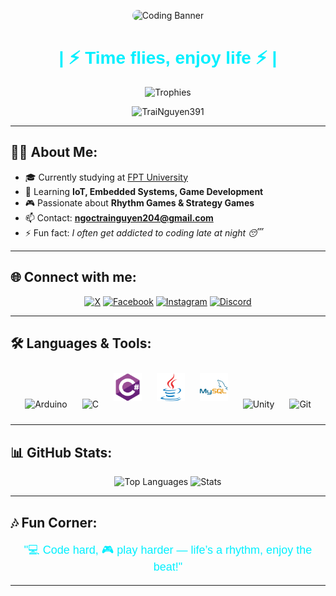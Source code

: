 <!-- Banner -->
<p align="center">
  <img src="https://github.com/user-attachments/assets/7ea88ae1-4def-4a0f-8c98-d1022b670fe2" alt="Coding Banner" width="100%" style="max-height: 300px; object-fit: cover; border-radius: 12px;" />
</p>

<!-- Title -->
<h1 align="center" style="font-family: Orbitron, sans-serif; color:#00f0ff;">| ⚡ Time flies, enjoy life ⚡ |</h1>

<!-- Trophies -->
<p align="center">
  <img src="https://github-profile-trophy.vercel.app/?username=TraiNguyen391&theme=radical&margin-w=10&margin-h=10" alt="Trophies" />
</p>

<!-- Profile Views -->
<p align="center">
  <img src="https://komarev.com/ghpvc/?username=TraiNguyen391&label=Profile%20views&color=00f0ff&style=flat-square" alt="TraiNguyen391" />
</p>

---

## 👨‍💻 About Me:

- 🎓 Currently studying at [FPT University](https://daihoc.fpt.edu.vn/)  
- 🌱 Learning **IoT, Embedded Systems, Game Development**  
- 🎮 Passionate about **Rhythm Games & Strategy Games**  
- 📫 Contact: **ngoctrainguyen204@gmail.com**  
- ⚡ Fun fact: *I often get addicted to coding late at night 😴*  

---

## 🌐 Connect with me:
<p align="center">
  <a href="https://x.com/VikorizDekoil" target="blank"><img src="https://upload.wikimedia.org/wikipedia/commons/b/b7/X_logo.jpg" alt="X" height="30" /></a>
  <a href="https://www.facebook.com/sabervmv.cool.3" target="blank"><img src="https://upload.wikimedia.org/wikipedia/commons/0/05/Facebook_Logo_%282019%29.png" alt="Facebook" height="30" /></a>
  <a href="https://www.instagram.com/resonance391?igsh=aTdvcGdjankybmR2" target="blank"><img src="https://raw.githubusercontent.com/rahuldkjain/github-profile-readme-generator/master/src/images/icons/Social/instagram.svg" alt="Instagram" height="30" /></a>
  <a href="http://discordapp.com/users/681832037073944616" target="blank"><img src="https://static.vecteezy.com/system/resources/previews/023/741/082/non_2x/discord-logo-icon-social-media-icon-free-png.png" alt="Discord" height="30" /></a>
</p>

---

## 🛠️ Languages & Tools:
<p align="center">
  <img src="https://cdn.worldvectorlogo.com/logos/arduino-1.svg" alt="Arduino" width="45" style="margin: 10px;" />
  <img src="https://upload.wikimedia.org/wikipedia/commons/1/18/C_Programming_Language.svg" alt="C" width="45" style="margin: 10px;" />
  <img src="https://raw.githubusercontent.com/devicons/devicon/master/icons/csharp/csharp-original.svg" alt="C#" width="45" style="margin: 10px;" />
  <img src="https://raw.githubusercontent.com/devicons/devicon/master/icons/java/java-original.svg" alt="Java" width="45" style="margin: 10px;" />
  <img src="https://raw.githubusercontent.com/devicons/devicon/master/icons/mysql/mysql-original-wordmark.svg" alt="MySQL" width="45" style="margin: 10px;" />
  <img src="https://cdn-icons-png.flaticon.com/512/5969/5969347.png" alt="Unity" width="45" style="margin: 10px;" />
  <img src="https://www.vectorlogo.zone/logos/git-scm/git-scm-icon.svg" alt="Git" width="45" style="margin: 10px;" />
</p>

---

## 📊 GitHub Stats:
<div align="center">
  <img src="https://github-readme-stats.vercel.app/api/top-langs?username=TraiNguyen391&theme=neon&show_icons=true&locale=en&layout=compact&border_radius=12" alt="Top Languages" height="160"/>
  <img src="https://github-readme-stats.vercel.app/api?username=TraiNguyen391&theme=neon&show_icons=true&locale=en&border_radius=12" alt="Stats" height="160"/>
</div>
<!-- <p align="center"><img src="https://github-readme-streak-stats.herokuapp.com/?user=TraiNguyen391&theme=tokyonight&border_radius=12" alt="Streak" /></p> -->

---

## 🎶 Fun Corner:
<p align="center" style="font-family: Orbitron, sans-serif; color:#00f0ff; font-size: 18px;">
  "💻 Code hard, 🎮 play harder — life’s a rhythm, enjoy the beat!"
</p>

---

